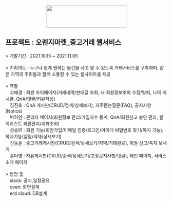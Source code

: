 <p align="center">
  <img src="https://user-images.githubusercontent.com/83288448/143769212-c84a7093-9655-4010-b523-b13b265a364c.png" height="70px" width="250px">
</p>
	<h2>프로젝트 : 오렌지마켓_중고거래 웹서비스</h2>
		> 개발기간 : 2021.10.15 ~ 2021.11.05<br><br>
		> 기획의도 : 누구나 쉽게 원하는 물건을 사고 팔 수 있도록 거래서비스를 구축하며, 같은 지역의 주민들과 함께 소통할 수 있는 웹사이트를 제공<br><br>
		> 역할<br>
		<span>&emsp;고태경 : 회원 마이페이지(거래내역/판매글 조회, 내 회원정보조회 수정/탈퇴, 나의 게시글, QnA/댓글/리뷰작성)</span><br>
		<span>&emsp;김진호 : QnA 게시판(CRUD/검색/상세보기), 자주묻는질문(FAQ), 공지사항(Notice)</span><br>
		<span>&emsp;박하얀 : 관리자 페이지(회원정보 관리/가입자수 통계, QnA/회원신고 승인 관리, 블랙리스트 회원관리/리뷰조회)</span><br>
		<span>&emsp;성승민 : 회원 기능(회원가입/이메일 인증/로그인/아이디 비밀번호 찾기/쪽지 기능), 쪽지기능(알림/삭제/상세보기)</span><br>
		<span>&emsp;신동훈 : 중고거래게시판(CRUD/검색/상세보기/지역/거래완료), 회원 신고/쪽지 보내기</span><br>
		<span>&emsp;홍다영 : 자유게시판(CRUD/검색/상세보기/고정공지사항/댓글), 메인 페이지, 서비스소개 페이지</span><br><br>
		> 협업 툴<br>
		<span>&emsp;slack: 공지,일정공유</span><br>
		<span>&emsp;oven: 화면설계</span><br>
		<span>&emsp;erd cloud: DB설계</span><br>

